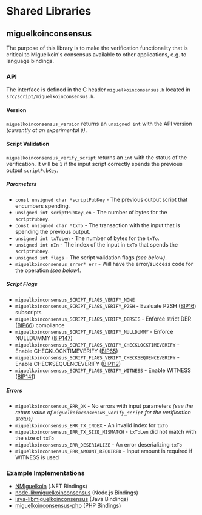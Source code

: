 Shared Libraries
================

## miguelkoinconsensus

The purpose of this library is to make the verification functionality that is critical to Miguelkoin's consensus available to other applications, e.g. to language bindings.

### API

The interface is defined in the C header `miguelkoinconsensus.h` located in  `src/script/miguelkoinconsensus.h`.

#### Version

`miguelkoinconsensus_version` returns an `unsigned int` with the API version *(currently at an experimental `0`)*.

#### Script Validation

`miguelkoinconsensus_verify_script` returns an `int` with the status of the verification. It will be `1` if the input script correctly spends the previous output `scriptPubKey`.

##### Parameters
- `const unsigned char *scriptPubKey` - The previous output script that encumbers spending.
- `unsigned int scriptPubKeyLen` - The number of bytes for the `scriptPubKey`.
- `const unsigned char *txTo` - The transaction with the input that is spending the previous output.
- `unsigned int txToLen` - The number of bytes for the `txTo`.
- `unsigned int nIn` - The index of the input in `txTo` that spends the `scriptPubKey`.
- `unsigned int flags` - The script validation flags *(see below)*.
- `miguelkoinconsensus_error* err` - Will have the error/success code for the operation *(see below)*.

##### Script Flags
- `miguelkoinconsensus_SCRIPT_FLAGS_VERIFY_NONE`
- `miguelkoinconsensus_SCRIPT_FLAGS_VERIFY_P2SH` - Evaluate P2SH ([BIP16](https://github.com/miguelkoin/bips/blob/master/bip-0016.mediawiki)) subscripts
- `miguelkoinconsensus_SCRIPT_FLAGS_VERIFY_DERSIG` - Enforce strict DER ([BIP66](https://github.com/miguelkoin/bips/blob/master/bip-0066.mediawiki)) compliance
- `miguelkoinconsensus_SCRIPT_FLAGS_VERIFY_NULLDUMMY` - Enforce NULLDUMMY ([BIP147](https://github.com/miguelkoin/bips/blob/master/bip-0147.mediawiki))
- `miguelkoinconsensus_SCRIPT_FLAGS_VERIFY_CHECKLOCKTIMEVERIFY` - Enable CHECKLOCKTIMEVERIFY ([BIP65](https://github.com/miguelkoin/bips/blob/master/bip-0065.mediawiki))
- `miguelkoinconsensus_SCRIPT_FLAGS_VERIFY_CHECKSEQUENCEVERIFY` - Enable CHECKSEQUENCEVERIFY ([BIP112](https://github.com/miguelkoin/bips/blob/master/bip-0112.mediawiki))
- `miguelkoinconsensus_SCRIPT_FLAGS_VERIFY_WITNESS` - Enable WITNESS ([BIP141](https://github.com/miguelkoin/bips/blob/master/bip-0141.mediawiki))

##### Errors
- `miguelkoinconsensus_ERR_OK` - No errors with input parameters *(see the return value of `miguelkoinconsensus_verify_script` for the verification status)*
- `miguelkoinconsensus_ERR_TX_INDEX` - An invalid index for `txTo`
- `miguelkoinconsensus_ERR_TX_SIZE_MISMATCH` - `txToLen` did not match with the size of `txTo`
- `miguelkoinconsensus_ERR_DESERIALIZE` - An error deserializing `txTo`
- `miguelkoinconsensus_ERR_AMOUNT_REQUIRED` - Input amount is required if WITNESS is used

### Example Implementations
- [NMiguelkoin](https://github.com/NicolasDorier/NMiguelkoin/blob/master/NMiguelkoin/Script.cs#L814) (.NET Bindings)
- [node-libmiguelkoinconsensus](https://github.com/bitpay/node-libmiguelkoinconsensus) (Node.js Bindings)
- [java-libmiguelkoinconsensus](https://github.com/dexX7/java-libmiguelkoinconsensus) (Java Bindings)
- [miguelkoinconsensus-php](https://github.com/Bit-Wasp/miguelkoinconsensus-php) (PHP Bindings)
